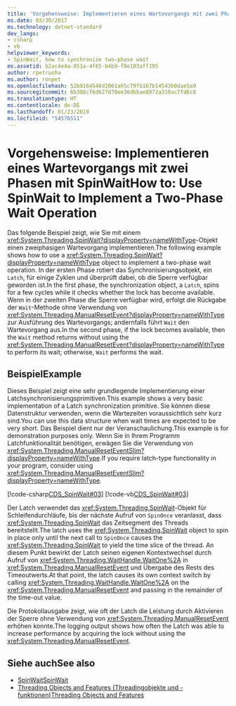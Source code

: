 ```yaml
---
title: 'Vorgehensweise: Implementieren eines Wartevorgangs mit zwei Phasen mit SpinWait'
ms.date: 03/30/2017
ms.technology: dotnet-standard
dev_langs:
- csharp
- vb
helpviewer_keywords:
- SpinWait, how to synchronize two-phase wait
ms.assetid: b2ac4e4a-051a-4f65-b4b9-f8e103aff195
author: rpetrusha
ms.author: ronpet
ms.openlocfilehash: 52b9164546d2061a65c79fb167b14543b0dae5a9
ms.sourcegitcommit: 6b308cf6d627d78ee36dbbae8972a310ac7fd6c8
ms.translationtype: HT
ms.contentlocale: de-DE
ms.lasthandoff: 01/23/2019
ms.locfileid: "54576511"
---
```

# <a name="how-to-use-spinwait-to-implement-a-two-phase-wait-operation"></a><span data-ttu-id="b1207-102">Vorgehensweise: Implementieren eines Wartevorgangs mit zwei Phasen mit SpinWait</span><span class="sxs-lookup"><span data-stu-id="b1207-102">How to: Use SpinWait to Implement a Two-Phase Wait Operation</span></span>
<span data-ttu-id="b1207-103">Das folgende Beispiel zeigt, wie Sie mit einem <xref:System.Threading.SpinWait?displayProperty=nameWithType>-Objekt einen zweiphasigen Wartevorgang implementieren.</span><span class="sxs-lookup"><span data-stu-id="b1207-103">The following example shows how to use a <xref:System.Threading.SpinWait?displayProperty=nameWithType> object to implement a two-phase wait operation.</span></span> <span data-ttu-id="b1207-104">In der ersten Phase rotiert das Synchronisierungsobjekt, ein `Latch`, für einige Zyklen und überprüft dabei, ob die Sperre verfügbar geworden ist.</span><span class="sxs-lookup"><span data-stu-id="b1207-104">In the first phase, the synchronization object, a `Latch`, spins for a few cycles while it checks whether the lock has become available.</span></span> <span data-ttu-id="b1207-105">Wenn in der zweiten Phase die Sperre verfügbar wird, erfolgt die Rückgabe der `Wait`-Methode ohne Verwendung von <xref:System.Threading.ManualResetEvent?displayProperty=nameWithType> zur Ausführung des Wartevorgangs; andernfalls führt `Wait` den Wartevorgang aus.</span><span class="sxs-lookup"><span data-stu-id="b1207-105">In the second phase, if the lock becomes available, then the `Wait` method returns without using the <xref:System.Threading.ManualResetEvent?displayProperty=nameWithType> to perform its wait; otherwise, `Wait` performs the wait.</span></span>  
  
## <a name="example"></a><span data-ttu-id="b1207-106">Beispiel</span><span class="sxs-lookup"><span data-stu-id="b1207-106">Example</span></span>  
 <span data-ttu-id="b1207-107">Dieses Beispiel zeigt eine sehr grundlegende Implementierung einer Latchsynchronisierungsprimitiven.</span><span class="sxs-lookup"><span data-stu-id="b1207-107">This example shows a very basic implementation of a Latch synchronization primitive.</span></span> <span data-ttu-id="b1207-108">Sie können diese Datenstruktur verwenden, wenn die Wartezeiten voraussichtlich sehr kurz sind.</span><span class="sxs-lookup"><span data-stu-id="b1207-108">You can use this data structure when wait times are expected to be very short.</span></span> <span data-ttu-id="b1207-109">Das Beispiel dient nur der Veranschaulichung.</span><span class="sxs-lookup"><span data-stu-id="b1207-109">This example is for demonstration purposes only.</span></span> <span data-ttu-id="b1207-110">Wenn Sie in Ihrem Programm Latchfunktionalität benötigen, erwägen Sie die Verwendung von <xref:System.Threading.ManualResetEventSlim?displayProperty=nameWithType>.</span><span class="sxs-lookup"><span data-stu-id="b1207-110">If you require latch-type functionality in your program, consider using <xref:System.Threading.ManualResetEventSlim?displayProperty=nameWithType>.</span></span>  
  
 [!code-csharp[CDS_SpinWait#03](../../../samples/snippets/csharp/VS_Snippets_Misc/cds_spinwait/cs/spinwait03.cs#03)]
 [!code-vb[CDS_SpinWait#03](../../../samples/snippets/visualbasic/VS_Snippets_Misc/cds_spinwait/vb/spinwait2.vb#03)]  
  
 <span data-ttu-id="b1207-111">Der Latch verwendet das <xref:System.Threading.SpinWait>-Objekt für Schleifendurchläufe, bis der nächste Aufruf von `SpinOnce` veranlasst, dass <xref:System.Threading.SpinWait> das Zeitsegment des Threads bereitstellt.</span><span class="sxs-lookup"><span data-stu-id="b1207-111">The latch uses the <xref:System.Threading.SpinWait> object to spin in place only until the next call to `SpinOnce` causes the <xref:System.Threading.SpinWait> to yield the time slice of the thread.</span></span> <span data-ttu-id="b1207-112">An diesem Punkt bewirkt der Latch seinen eigenen Kontextwechsel durch Aufruf von <xref:System.Threading.WaitHandle.WaitOne%2A> in <xref:System.Threading.ManualResetEvent> und Übergabe des Rests des Timeoutwerts.</span><span class="sxs-lookup"><span data-stu-id="b1207-112">At that point, the latch causes its own context switch by calling <xref:System.Threading.WaitHandle.WaitOne%2A> on the <xref:System.Threading.ManualResetEvent> and passing in the remainder of the time-out value.</span></span>  
  
 <span data-ttu-id="b1207-113">Die Protokollausgabe zeigt, wie oft der Latch die Leistung durch Aktivieren der Sperre ohne Verwendung von <xref:System.Threading.ManualResetEvent> erhöhen konnte.</span><span class="sxs-lookup"><span data-stu-id="b1207-113">The logging output shows how often the Latch was able to increase performance by acquiring the lock without using the <xref:System.Threading.ManualResetEvent>.</span></span>  
  
## <a name="see-also"></a><span data-ttu-id="b1207-114">Siehe auch</span><span class="sxs-lookup"><span data-stu-id="b1207-114">See also</span></span>

- [<span data-ttu-id="b1207-115">SpinWait</span><span class="sxs-lookup"><span data-stu-id="b1207-115">SpinWait</span></span>](../../../docs/standard/threading/spinwait.md)
- [<span data-ttu-id="b1207-116">Threading Objects and Features (Threadingobjekte und -funktionen)</span><span class="sxs-lookup"><span data-stu-id="b1207-116">Threading Objects and Features</span></span>](../../../docs/standard/threading/threading-objects-and-features.md)
